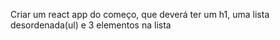 Criar um react app do começo, que deverá ter um h1, uma lista desordenada(ul) e 3 elementos na lista
